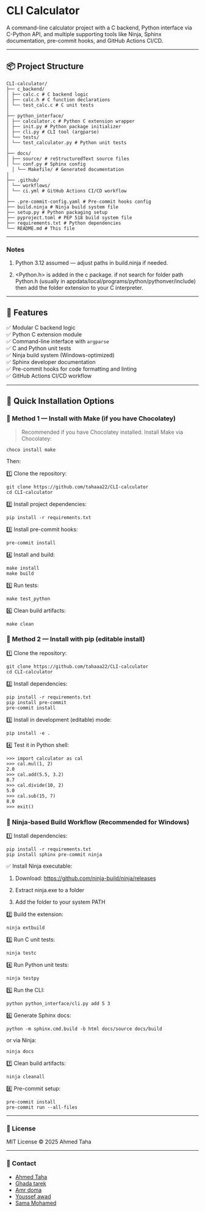 #  CLI Calculator

A command-line calculator project with a C backend, Python interface via C-Python API, and multiple supporting tools like Ninja, Sphinx documentation, pre-commit hooks, and GitHub Actions CI/CD.

---

## 📦 Project Structure
```
CLI-calculator/
├── c_backend/
│ ├── calc.c # C backend logic
│ ├── calc.h # C function declarations
│ └── test_calc.c # C unit tests
│
├── python_interface/
│ ├── calculator.c # Python C extension wrapper
│ ├── init.py # Python package initializer
│ ├── cli.py # CLI tool (argparse)
│ └── tests/
│ └── test_calculator.py # Python unit tests
│
├── docs/
│ ├── source/ # reStructuredText source files
│ └── conf.py # Sphinx config
  │ └── Makefile/ # Generated documentation
│
├── .github/
│ └── workflows/
│ └── ci.yml # GitHub Actions CI/CD workflow
│
├── .pre-commit-config.yaml # Pre-commit hooks config
├── build.ninja # Ninja build system file
├── setup.py # Python packaging setup
├── pyproject.toml # PEP 518 build system file
├── requirements.txt # Python dependencies
└── README.md # This file
```

---

### Notes
   1) Python 3.12 assumed — adjust paths in build.ninja if needed.

   2) <Python.h> is added in the c package.
      if not search for folder path Python.h (usually in appdata/local/programs/python/pythonver/include)
      then add the folder extension to your C interpreter. 

---

## 📖 Features

✅ Modular C backend logic  
✅ Python C extension module  
✅ Command-line interface with `argparse`  
✅ C and Python unit tests  
✅ Ninja build system (Windows-optimized)  
✅ Sphinx developer documentation  
✅ Pre-commit hooks for code formatting and linting  
✅ GitHub Actions CI/CD workflow  

---

## 🚀 Quick Installation Options

### 📌 Method 1 — Install with Make (if you have Chocolatey)

> Recommended if you have Chocolatey installed. Install Make via Chocolatey:

```
choco install make
```
Then:

1️⃣ Clone the repository:
```
git clone https://github.com/tahaaa22/CLI-calculator
cd CLI-calculator
```
2️⃣ Install project dependencies:
```
pip install -r requirements.txt
```
3️⃣ Install pre-commit hooks:
```
pre-commit install
```
4️⃣ Install and build:
```
make install
make build
```
5️⃣ Run tests:
```
make test_python
```
6️⃣ Clean build artifacts:
```
make clean
```
### 📌 Method 2 — Install with pip (editable install)
1️⃣ Clone the repository:
```
git clone https://github.com/tahaaa22/CLI-calculator
cd CLI-calculator
```
2️⃣ Install dependencies:
```
pip install -r requirements.txt
pip install pre-commit
pre-commit install
```
3️⃣ Install in development (editable) mode:
```
pip install -e .
```
4️⃣ Test it in Python shell:
```
>>> import calculator as cal
>>> cal.mul(1, 2)
2.0
>>> cal.add(5.5, 3.2)
8.7
>>> cal.divide(10, 2)
5.0
>>> cal.sub(15, 7)
8.0
>>> exit()
```

### 🔧 Ninja-based Build Workflow (Recommended for Windows)
1️⃣ Install dependencies:
```
pip install -r requirements.txt
pip install sphinx pre-commit ninja
```
✅ Install Ninja executable:

   1) Download: https://github.com/ninja-build/ninja/releases

   2) Extract ninja.exe to a folder

   3) Add the folder to your system PATH

2️⃣ Build the extension:
```
ninja extbuild
```
3️⃣ Run C unit tests:
```
ninja testc
```
4️⃣ Run Python unit tests:
```
ninja testpy
```
5️⃣ Run the CLI:
```
python python_interface/cli.py add 5 3
```
6️⃣ Generate Sphinx docs:
```
python -m sphinx.cmd.build -b html docs/source docs/build
```
or via Ninja:
```
ninja docs
```
7️⃣ Clean build artifacts:
```
ninja cleanall
```
8️⃣ Pre-commit setup:
```
pre-commit install
pre-commit run --all-files
```

---

### 📜 License
MIT License © 2025 Ahmed Taha

---

### 📧 Contact
- [Ahmed Taha](https://github.com/tahaaa22)
- [Ghada tarek](https://github.com/ghada-elboghdady)
- [Amr doma](https://github.com/AmrDoma)
- [Youssef awad](https://github.com/Youssef-Awad2004)
- [Sama Mohamed](https://github.com/SamaMohamed10)
